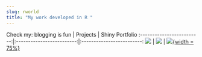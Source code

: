 ```yaml
---
slug: rworld
title: "My work developed in R "
---
```


Check my:
blogging is fun            |  Projects                 | Shiny Portfolio
:-------------------------:|:-------------------------:|:-------------------------:
[![](/images/blogging.jpg)](https://ainsuasty.com/posts/) | [![](/images/projects.jpg)](https://ainsuasty.com/projects/) | [![](/images/shiny.png){width = 75%}](https://ainsuasty.com/shiny/)

